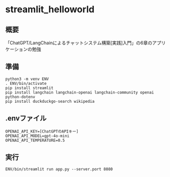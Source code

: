 # streamlit_helloworld

## 概要
「ChatGPT/LangChainによるチャットシステム構築[実践]入門」の6章のアプリケーションの勉強


## 準備
```
python3 -m venv ENV
. ENV/bin/activate
pip install streamlit
pip install langchain langchain-openai langchain-community openai python-dotenv
pip install duckduckgo-search wikipedia
```

## .envファイル
```
OPENAI_API_KEY=[ChatGPTのAPIキー]
OPENAI_API_MODEL=gpt-4o-mini
OPENAI_API_TEMPERATURE=0.5
```

## 実行
```
ENV/bin/streamlit run app.py --server.port 8080
```
